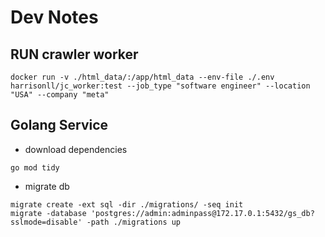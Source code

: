 # Dev Notes
## RUN crawler worker
```
docker run -v ./html_data/:/app/html_data --env-file ./.env harrisonll/jc_worker:test --job_type "software engineer" --location "USA" --company "meta"
```

## Golang Service

- download dependencies
```
go mod tidy
```

- migrate db
```
migrate create -ext sql -dir ./migrations/ -seq init
migrate -database 'postgres://admin:adminpass@172.17.0.1:5432/gs_db?sslmode=disable' -path ./migrations up
```
